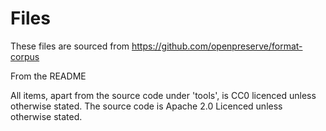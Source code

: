 Files
=====

These files are sourced from https://github.com/openpreserve/format-corpus

From the README

All items, apart from the source code under 'tools', is CC0 licenced unless otherwise stated.  The source code is Apache 2.0 Licenced unless otherwise stated.


